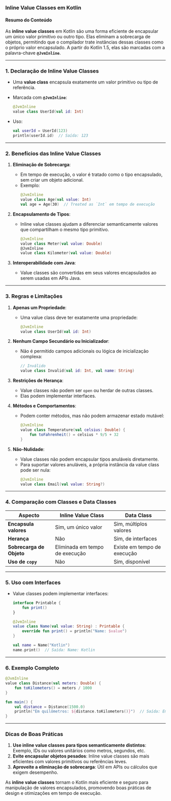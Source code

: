 ### **Inline Value Classes em Kotlin**

#### **Resumo do Conteúdo**
As **inline value classes** em Kotlin são uma forma eficiente de encapsular um único valor primitivo ou outro tipo. Elas eliminam a sobrecarga de objetos, permitindo que o compilador trate instâncias dessas classes como o próprio valor encapsulado. A partir do Kotlin 1.5, elas são marcadas com a palavra-chave **`@JvmInline`**.

---

### **1. Declaração de Inline Value Classes**
- Uma **value class** encapsula exatamente um valor primitivo ou tipo de referência.
- Marcada com **`@JvmInline`**:
   ```kotlin
   @JvmInline
   value class UserId(val id: Int)
   ```

- Uso:
   ```kotlin
   val userId = UserId(123)
   println(userId.id)  // Saída: 123
   ```

---

### **2. Benefícios das Inline Value Classes**
1. **Eliminação de Sobrecarga**:
   - Em tempo de execução, o valor é tratado como o tipo encapsulado, sem criar um objeto adicional.
   - Exemplo:
     ```kotlin
     @JvmInline
     value class Age(val value: Int)
     val age = Age(30)  // Treated as `Int` em tempo de execução
     ```

2. **Encapsulamento de Tipos**:
   - Inline value classes ajudam a diferenciar semanticamente valores que compartilham o mesmo tipo primitivo.
     ```kotlin
     @JvmInline
     value class Meter(val value: Double)
     @JvmInline
     value class Kilometer(val value: Double)
     ```

3. **Interoperabilidade com Java**:
   - Value classes são convertidas em seus valores encapsulados ao serem usadas em APIs Java.

---

### **3. Regras e Limitações**
1. **Apenas um Propriedade**:
   - Uma value class deve ter exatamente uma propriedade:
     ```kotlin
     @JvmInline
     value class UserId(val id: Int)
     ```

2. **Nenhum Campo Secundário ou Inicializador**:
   - Não é permitido campos adicionais ou lógica de inicialização complexa:
     ```kotlin
     // Inválido
     value class Invalid(val id: Int, val name: String)
     ```

3. **Restrições de Herança**:
   - Value classes não podem ser `open` ou herdar de outras classes.
   - Elas podem implementar interfaces.

4. **Métodos e Comportamentos**:
   - Podem conter métodos, mas não podem armazenar estado mutável:
     ```kotlin
     @JvmInline
     value class Temperature(val celsius: Double) {
         fun toFahrenheit() = celsius * 9/5 + 32
     }
     ```

5. **Não-Nulidade**:
   - Value classes não podem encapsular tipos anuláveis diretamente.
   - Para suportar valores anuláveis, a própria instância da value class pode ser nula:
     ```kotlin
     @JvmInline
     value class Email(val value: String?)
     ```

---

### **4. Comparação com Classes e Data Classes**
| **Aspecto**           | **Inline Value Class**      | **Data Class**                  |
|-----------------------|----------------------------|---------------------------------|
| **Encapsula valores**  | Sim, um único valor        | Sim, múltiplos valores          |
| **Herança**            | Não                       | Sim, de interfaces              |
| **Sobrecarga de Objeto** | Eliminada em tempo de execução | Existe em tempo de execução     |
| **Uso de `copy`**       | Não                       | Sim, disponível                 |

---

### **5. Uso com Interfaces**
- Value classes podem implementar interfaces:
   ```kotlin
   interface Printable {
       fun print()
   }

   @JvmInline
   value class Name(val value: String) : Printable {
       override fun print() = println("Name: $value")
   }

   val name = Name("Kotlin")
   name.print()  // Saída: Name: Kotlin
   ```

---

### **6. Exemplo Completo**
```kotlin
@JvmInline
value class Distance(val meters: Double) {
    fun toKilometers() = meters / 1000
}

fun main() {
    val distance = Distance(1500.0)
    println("Em quilômetros: ${distance.toKilometers()}")  // Saída: Em quilômetros: 1.5
}
```

---

### **Dicas de Boas Práticas**
1. **Use inline value classes para tipos semanticamente distintos**: Exemplo, IDs ou valores unitários como metros, segundos, etc.
2. **Evite encapsular objetos pesados**: Inline value classes são mais eficientes com valores primitivos ou referências leves.
3. **Aproveite a eliminação de sobrecarga**: Útil em APIs ou cálculos que exigem desempenho.

As **inline value classes** tornam o Kotlin mais eficiente e seguro para manipulação de valores encapsulados, promovendo boas práticas de design e otimizações em tempo de execução.